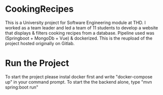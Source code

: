 # CookingRecipes
This is a University project for Software Engineering module at THD. I worked as a team leader and led a team of 11 students to develop a website that displays &amp; filters cooking recipes from a database. Pipeline used was (Springboot + MongoDb + Vue) &amp; dockerized. This is the reupload of the project hosted originally on Gitlab. 

# Run the Project
To start the project please instal docker first and write "docker-compose up" in your command prompt. 
To start the the backend alone, type "mvn spring:boot run"  
